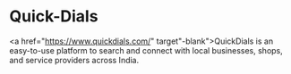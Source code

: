 # Quick-Dials
<a href="https://www.quickdials.com/" target"-blank">QuickDials</a> is an easy-to-use platform to search and connect with local businesses, shops, and service providers across India.
